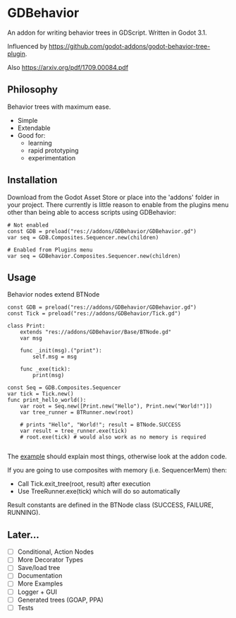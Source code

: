 # GDBehavior

An addon for writing behavior trees in GDScript.
Written in Godot 3.1.

Influenced by https://github.com/godot-addons/godot-behavior-tree-plugin.

Also https://arxiv.org/pdf/1709.00084.pdf

## Philosophy

Behavior trees with maximum ease.

* Simple
* Extendable
* Good for:
  * learning
  * rapid prototyping
  * experimentation

## Installation
Download from the Godot Asset Store or place into the 'addons' folder in your project.
There currently is little reason to enable from the plugins menu other than being able to access scripts using GDBehavior:

```gdscript
# Not enabled
const GDB = preload("res://addons/GDBehavior/GDBehavior.gd")
var seq = GDB.Composites.Sequencer.new(children)

# Enabled from Plugins menu
var seq = GDBehavior.Composites.Sequencer.new(children)
```

## Usage

Behavior nodes extend BTNode

```gdscript
const GDB = preload("res://addons/GDBehavior/GDBehavior.gd")
const Tick = preload("res://addons/GDBehavior/Tick.gd")

class Print:
	extends "res://addons/GDBehavior/Base/BTNode.gd"
	var msg

	func _init(msg).("print"):
		self.msg = msg

	func _exe(tick):
        print(msg)

const Seq = GDB.Composites.Sequencer
var tick = Tick.new()
func print_hello_world():
    var root = Seq.new([Print.new("Hello"), Print.new("World!")])
    var tree_runner = BTRunner.new(root)
    
    # prints "Hello", "World!"; result = BTNode.SUCCESS
    var result = tree_runner.exe(tick)
    # root.exe(tick) # would also work as no memory is required
    
```

The [example](https://github.com/Dr-Dan/gd-behavior/blob/master/examples/hellooo/TestScene.gd) should explain most things, otherwise look at the addon code.

If you are going to use composites with memory (i.e. SequencerMem) then:
* Call Tick.exit_tree(root, result) after execution
* Use TreeRunner.exe(tick) which will do so automatically

Result constants are defined in the BTNode class (SUCCESS, FAILURE, RUNNING).

## Later...

- [ ] Conditional, Action Nodes
- [ ] More Decorator Types
- [ ] Save/load tree
- [ ] Documentation
- [ ] More Examples
- [ ] Logger + GUI
- [ ] Generated trees (GOAP, PPA)
- [ ] Tests